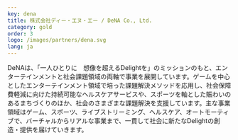 ```yaml
---
key: dena
title: 株式会社ディー・エヌ・エー / DeNA Co., Ltd.
category: gold
order: 3
logo: /images/partners/dena.svg
lang: ja
---
```


DeNAは、「一人ひとりに　想像を超えるDelightを」のミッションのもと、エンターテインメントと社会課題領域の両軸で事業を展開しています。ゲームを中心としたエンターテインメント領域で培った課題解決メソッドを応用し、社会保障費軽減に向けた持続可能なヘルスケアサービスや、スポーツを軸とした賑わいのあるまちづくりのほか、社会のさまざまな課題解決を支援しています。主な事業領域はゲーム、スポーツ、ライブストリーミング、ヘルスケア、オートモーティブで、バーチャルからリアルな事業まで、一貫して社会に新たなDelightの創造・提供を届けていきます。